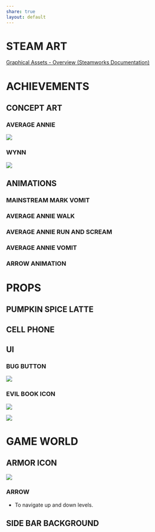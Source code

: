 ```yaml
---
share: true
layout: default
---
```

  
# STEAM ART  
  
[Graphical Assets - Overview (Steamworks Documentation)](https://partner.steamgames.com/doc/store/assets)  
  
# ACHIEVEMENTS  
  
## CONCEPT ART  
  
### AVERAGE ANNIE  
  
![](Attachments/PROJECT_2_EN-20240926204909009.WEBP)  
  
### WYNN  
  
![](Attachments/project_2_en-20240926205027486.webp)  
  
## ANIMATIONS  
  
### MAINSTREAM MARK VOMIT  
  
### AVERAGE ANNIE WALK  
  
### AVERAGE ANNIE RUN AND SCREAM  
  
### AVERAGE ANNIE VOMIT  
  
### ARROW ANIMATION  
  
# PROPS  
  
## PUMPKIN SPICE LATTE  
  
## CELL PHONE  
  
## UI  
  
### BUG BUTTON  
  
![](Attachments/project_2_en-20240926204845992.webp)  
  
### EVIL BOOK ICON  
  
![](Attachments/project_2_en-20240926205048223.webp)  
  
![](Attachments/project_2_en-20240926204804633.webp)  
  
# GAME WORLD  
  
## ARMOR ICON  
  
![](Attachments/project_2_en-20240925213907824.webp)  
  
### ARROW  
  
* To navigate up and down levels.  
  
## SIDE BAR BACKGROUND  
